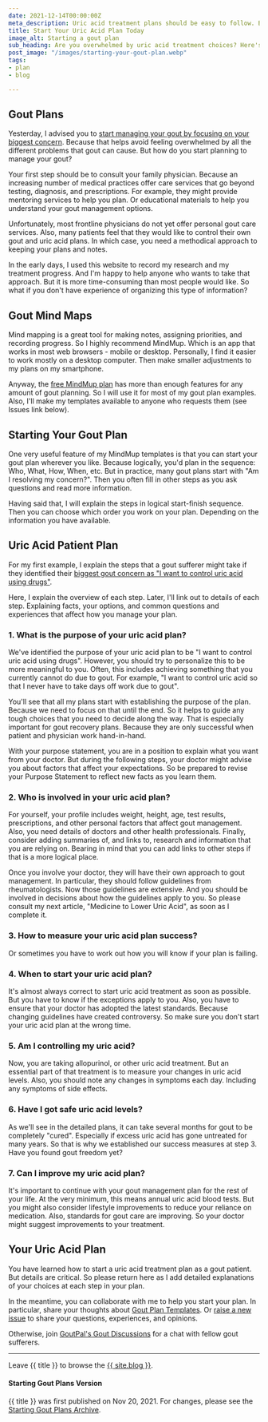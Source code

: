 ```yaml
---
date: 2021-12-14T00:00:00Z
meta_description: Uric acid treatment plans should be easy to follow. But how and when to start? Get a free gout patient plan template today.
title: Start Your Uric Acid Plan Today
image_alt: Starting a gout plan
sub_heading: Are you overwhelmed by uric acid treatment choices? Here's your gout patient plan template.
post_image: "/images/starting-your-gout-plan.webp"
tags:
- plan
- blog

---
```

## Gout Plans

Yesterday, I advised you to <a href="/blog/whats-your-biggest-gout-concern">start managing your gout by focusing on your biggest concern</a>. Because that helps avoid feeling overwhelmed by all the different problems that gout can cause. But how do you start planning to manage your gout?

Your first step should be to consult your family physician. Because an increasing number of medical practices offer care services that go beyond testing, diagnosis, and prescriptions. For example, they might provide mentoring services to help you plan. Or educational materials to help you understand your gout management options.

Unfortunately, most frontline physicians do not yet offer personal gout care services. Also, many patients feel that they would like to control their own gout and uric acid plans. In which case, you need a methodical approach to keeping your plans and notes.

In the early days, I used this website to record my research and my treatment progress. And I'm happy to help anyone who wants to take that approach. But it is more time-consuming than most people would like. So what if you don't have experience of organizing this type of information?

## Gout Mind Maps

Mind mapping is a great tool for making notes, assigning priorities, and recording progress. So I highly recommend MindMup. Which is an app that works in most web browsers - mobile or desktop. Personally, I find it easier to work mostly on a desktop computer. Then make smaller adjustments to my plans on my smartphone.

Anyway, the <a href="https://drive.mindmup.com/">free MindMup plan</a> has more than enough features for any amount of gout planning. So I will use it for most of my gout plan examples. Also, I'll make my templates available to anyone who requests them (see Issues link below).

## Starting Your Gout Plan

One very useful feature of my MindMup templates is that you can start your gout plan wherever you like. Because logically, you'd plan in the sequence: Who, What, How, When, etc. But in practice, many gout plans start with "Am I resolving my concern?". Then you often fill in other steps as you ask questions and read more information.

Having said that, I will explain the steps in logical start-finish sequence. Then you can choose which order you work on your plan. Depending on the information you have available.

<h2 id="plan">Uric Acid Patient Plan</h2>

For my first example, I explain the steps that a gout sufferer might take if they identified their <a href="/blog/whats-your-biggest-gout-concern/index.md">biggest gout concern as "I want to control uric acid using drugs"</a>.

Here, I explain the overview of each step. Later, I'll link out to details of each step. Explaining facts, your options, and common questions and experiences that affect how you manage your plan.

<h3 id="what">1. What is the purpose of your uric acid plan?</h3>

We've identified the purpose of your uric acid plan to be "I want to control uric acid using drugs". However, you should try to personalize this to be more meaningful to you. Often, this includes achieving something that you currently cannot do due to gout. For example, "I want to control uric acid so that I never have to take days off work due to gout".

You'll see that all my plans start with establishing the purpose of the plan. Because we need to focus on that until the end. So it helps to guide any tough choices that you need to decide along the way. That is especially important for gout recovery plans. Because they are only successful when patient and physician work hand-in-hand.

With your purpose statement, you are in a position to explain what you want from your doctor. But during the following steps, your doctor might advise you about factors that affect your expectations. So be prepared to revise your Purpose Statement to reflect new facts as you learn them.

<h3 id="who">2. Who is involved in your uric acid plan?</h3>

For yourself, your profile includes weight, height, age, test results, prescriptions, and other personal factors that affect gout management. Also, you need details of doctors and other health professionals. Finally, consider adding summaries of, and links to, research and information that you are relying on. Bearing in mind that you can add links to other steps if that is a more logical place.

Once you involve your doctor, they will have their own approach to gout management. In particular, they should follow guidelines from rheumatologists. Now those guidelines are extensive. And you should be involved in decisions about how the guidelines apply to you. So please consult my next article, "Medicine to Lower Uric Acid", as soon as I complete it.

<h3 id="how">3. How to measure your uric acid plan success?</h3>

Or sometimes you have to work out how you will know if your plan is failing. 

<h3 id="when">4. When to start your uric acid plan?</h3>

It's almost always correct to start uric acid treatment as soon as possible. But you have to know if the exceptions apply to you. Also, you have to ensure that your doctor has adopted the latest standards. Because changing guidelines have created controversy. So make sure you don't start your uric acid plan at the wrong time.

<h3 id="am">5. Am I controlling my uric acid?</h3>

Now, you are taking allopurinol, or other uric acid treatment. But an essential part of that treatment is to measure your changes in uric acid levels. Also, you should note any changes in symptoms each day. Including any symptoms of side effects.

<h3 id="have">6. Have I got safe uric acid levels?</h3>

As we'll see in the detailed plans, it can take several months for gout to be completely "cured". Especially if excess uric acid has gone untreated for many years. So that is why we established our success measures at step 3. Have you found gout freedom yet?

<h3 id="can">7. Can I improve my uric acid plan?</h3>

It's important to continue with your gout management plan for the rest of your life. At the very minimum, this means annual uric acid blood tests. But you might also consider lifestyle improvements to reduce your reliance on medication. Also, standards for gout care are improving. So your doctor might suggest improvements to your treatment.

<h2 id="next">Your Uric Acid Plan</h2>

You have learned how to start a uric acid treatment plan as a gout patient. But details are critical. So please return here as I add detailed explanations of your choices at each step in your plan.

In the meantime, you can collaborate with me to help you start your plan. In particular, share your thoughts about <a href="{{ site.social_links.github }}issues/7">Gout Plan Templates</a>. Or <a href="{{ site.social_links.github }}issues/new/choose">raise a new issue</a> to share your questions, experiences, and opinions.

Otherwise, join <a href="{{ site.social_links.github }}discussions">GoutPal's Gout Discussions</a> for a chat with fellow gout sufferers.

***

Leave {{ title }} to browse the <a href="/blog">{{ site.blog }}</a>.

<h4 id="dochistory">Starting Gout Plans Version</h4>
{{ title }} was first published on Nov 20, 2021. For changes, please see the <a href="https://web.archive.org/web/20211214123411/https://goutpal.com/blog/starting-gout-plans/">Starting Gout Plans Archive</a>.
